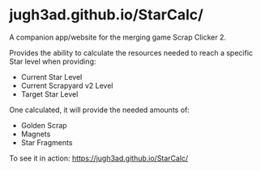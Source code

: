 # jugh3ad.github.io/StarCalc/

A companion app/website for the merging game Scrap Clicker 2.

Provides the ability to calculate the resources needed to reach a specific Star level when providing:
* Current Star Level
* Current Scrapyard v2 Level
* Target Star Level

One calculated, it will provide the needed amounts of:
* Golden Scrap
* Magnets
* Star Fragments

To see it in action: https://jugh3ad.github.io/StarCalc/
